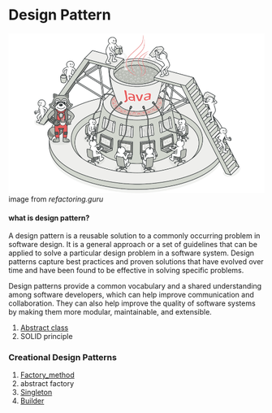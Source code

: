 # Design Pattern

![Design_pattern](https://github.com/farzadafi/Design_Pattern/blob/master/image/desing_pattern.png) </br>
image from  *refactoring.guru*

#### what is design pattern?

A design pattern is a reusable solution to a commonly occurring problem in software design.
It is a general approach or a set of guidelines that can be applied to solve a particular design problem in a software
system.
Design patterns capture best practices and proven solutions that have evolved over time and have been found to be
effective in solving specific problems.

Design patterns provide a common vocabulary and a shared understanding among software developers, which can help improve
communication and collaboration.
They can also help improve the quality of software systems by making them more modular, maintainable, and extensible.

1. [Abstract class](https://github.com/farzadafi/Design_Pattern/tree/master/Abstract_Class)
2. SOLID principle

### Creational Design Patterns

1. [Factory_method](https://github.com/farzadafi/Design_Pattern/tree/master/Factory_Method)
2. abstract factory
3. [Singleton](https://github.com/farzadafi/Design_Pattern/tree/master/Singleton)
4. [Builder](https://github.com/farzadafi/Design_Pattern/tree/master/Builder)